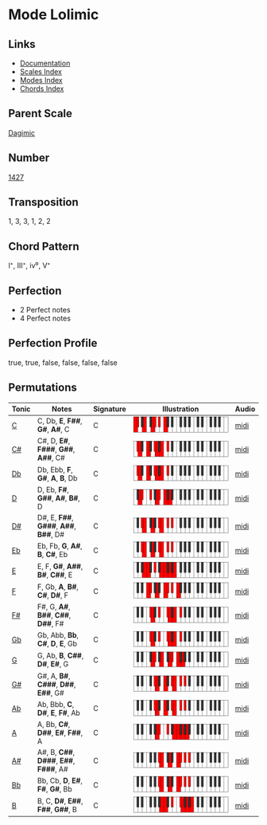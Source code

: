 # Mode Lolimic

## Links

- [Documentation](README.md)
- [Scales Index](Scales.md)
- [Modes Index](Modes.md)
- [Chords Index](Chords.md)

## Parent Scale

[Dagimic](ScaleDagimic.md)

## Number

[1427](https://ianring.com/musictheory/scales/1427)

## Transposition

1, 3, 3, 1, 2, 2

## Chord Pattern

I⁺, III⁺, iv⁰, V⁺

## Perfection

- 2 Perfect notes
- 4 Perfect notes

## Perfection Profile

true, true, false, false, false, false

## Permutations

| Tonic | Notes | Signature | Illustration | Audio |
|-------|-------|-----------|--------------|-------|
| [C](ModeCNaturalLolimic.md) | C, Db, **E**, **F##**, **G#**, **A#**, C | C | ![CNaturalLolimic](ModeCNaturalLolimic.png) | [midi](https://github.com/edipermadi/music/blob/main/docs/ModeCNaturalLolimic.mid?raw=true) |
| [C#](ModeCSharpLolimic.md) | C#, D, **E#**, **F###**, **G##**, **A##**, C# | C | ![CSharpLolimic](ModeCSharpLolimic.png) | [midi](https://github.com/edipermadi/music/blob/main/docs/ModeCSharpLolimic.mid?raw=true) |
| [Db](ModeDFlatLolimic.md) | Db, Ebb, **F**, **G#**, **A**, **B**, Db | C | ![DFlatLolimic](ModeDFlatLolimic.png) | [midi](https://github.com/edipermadi/music/blob/main/docs/ModeDFlatLolimic.mid?raw=true) |
| [D](ModeDNaturalLolimic.md) | D, Eb, **F#**, **G##**, **A#**, **B#**, D | C | ![DNaturalLolimic](ModeDNaturalLolimic.png) | [midi](https://github.com/edipermadi/music/blob/main/docs/ModeDNaturalLolimic.mid?raw=true) |
| [D#](ModeDSharpLolimic.md) | D#, E, **F##**, **G###**, **A##**, **B##**, D# | C | ![DSharpLolimic](ModeDSharpLolimic.png) | [midi](https://github.com/edipermadi/music/blob/main/docs/ModeDSharpLolimic.mid?raw=true) |
| [Eb](ModeEFlatLolimic.md) | Eb, Fb, **G**, **A#**, **B**, **C#**, Eb | C | ![EFlatLolimic](ModeEFlatLolimic.png) | [midi](https://github.com/edipermadi/music/blob/main/docs/ModeEFlatLolimic.mid?raw=true) |
| [E](ModeENaturalLolimic.md) | E, F, **G#**, **A##**, **B#**, **C##**, E | C | ![ENaturalLolimic](ModeENaturalLolimic.png) | [midi](https://github.com/edipermadi/music/blob/main/docs/ModeENaturalLolimic.mid?raw=true) |
| [F](ModeFNaturalLolimic.md) | F, Gb, **A**, **B#**, **C#**, **D#**, F | C | ![FNaturalLolimic](ModeFNaturalLolimic.png) | [midi](https://github.com/edipermadi/music/blob/main/docs/ModeFNaturalLolimic.mid?raw=true) |
| [F#](ModeFSharpLolimic.md) | F#, G, **A#**, **B##**, **C##**, **D##**, F# | C | ![FSharpLolimic](ModeFSharpLolimic.png) | [midi](https://github.com/edipermadi/music/blob/main/docs/ModeFSharpLolimic.mid?raw=true) |
| [Gb](ModeGFlatLolimic.md) | Gb, Abb, **Bb**, **C#**, **D**, **E**, Gb | C | ![GFlatLolimic](ModeGFlatLolimic.png) | [midi](https://github.com/edipermadi/music/blob/main/docs/ModeGFlatLolimic.mid?raw=true) |
| [G](ModeGNaturalLolimic.md) | G, Ab, **B**, **C##**, **D#**, **E#**, G | C | ![GNaturalLolimic](ModeGNaturalLolimic.png) | [midi](https://github.com/edipermadi/music/blob/main/docs/ModeGNaturalLolimic.mid?raw=true) |
| [G#](ModeGSharpLolimic.md) | G#, A, **B#**, **C###**, **D##**, **E##**, G# | C | ![GSharpLolimic](ModeGSharpLolimic.png) | [midi](https://github.com/edipermadi/music/blob/main/docs/ModeGSharpLolimic.mid?raw=true) |
| [Ab](ModeAFlatLolimic.md) | Ab, Bbb, **C**, **D#**, **E**, **F#**, Ab | C | ![AFlatLolimic](ModeAFlatLolimic.png) | [midi](https://github.com/edipermadi/music/blob/main/docs/ModeAFlatLolimic.mid?raw=true) |
| [A](ModeANaturalLolimic.md) | A, Bb, **C#**, **D##**, **E#**, **F##**, A | C | ![ANaturalLolimic](ModeANaturalLolimic.png) | [midi](https://github.com/edipermadi/music/blob/main/docs/ModeANaturalLolimic.mid?raw=true) |
| [A#](ModeASharpLolimic.md) | A#, B, **C##**, **D###**, **E##**, **F###**, A# | C | ![ASharpLolimic](ModeASharpLolimic.png) | [midi](https://github.com/edipermadi/music/blob/main/docs/ModeASharpLolimic.mid?raw=true) |
| [Bb](ModeBFlatLolimic.md) | Bb, Cb, **D**, **E#**, **F#**, **G#**, Bb | C | ![BFlatLolimic](ModeBFlatLolimic.png) | [midi](https://github.com/edipermadi/music/blob/main/docs/ModeBFlatLolimic.mid?raw=true) |
| [B](ModeBNaturalLolimic.md) | B, C, **D#**, **E##**, **F##**, **G##**, B | C | ![BNaturalLolimic](ModeBNaturalLolimic.png) | [midi](https://github.com/edipermadi/music/blob/main/docs/ModeBNaturalLolimic.mid?raw=true) |
